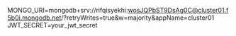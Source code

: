 MONGO_URI=mongodb+srv://rifqisyekhi:wosJQPbST9DsAg0C@cluster01.f5b0i.mongodb.net/?retryWrites=true&w=majority&appName=cluster01
JWT_SECRET=your_jwt_secret
